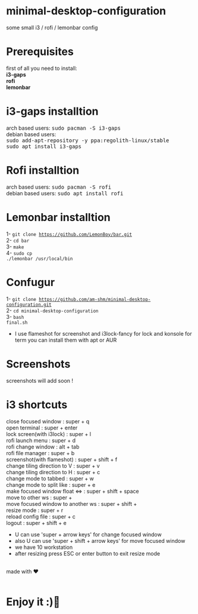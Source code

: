 # minimal-desktop-configuration
some small i3 / rofi / lemonbar config

# Prerequisites
first of all you need to install:<br>
    <b>i3-gaps</b><br>
    <b>rofi</b><br>
    <b>lemonbar</b><br>

# i3-gaps installtion
arch based users: <tt>sudo pacman -S i3-gaps</tt><br>
debian based users: <br>
<tt>sudo add-apt-repository -y ppa:regolith-linux/stable</tt><br>
<tt>sudo apt install i3-gaps</tt><br>

# Rofi installtion
arch based users: <tt>sudo pacman -S rofi</tt><br>
debian based users: <tt>sudo apt install rofi</tt><br>

# Lemonbar installtion
1- <code>git clone https://github.com/LemonBoy/bar.git</code><br>
2- <code>cd bar</code><br>
3- <code>make</code><br>
4- <code>sudo cp ./lemonbar /usr/local/bin</code><br>

# Confugur
1- <code>git clone https://github.com/am-shm/minimal-desktop-configuration.git</code><br>
2- <code>cd minimal-desktop-configuration</code><br>
3- <code>bash final.sh</code><br>

* I use flameshot for screenshot and i3lock-fancy for lock and konsole for term you can install them with apt or AUR<br>

# Screenshots
screenshots will add soon !

# i3 shortcuts
close focused window : super + q<br>
open terminal : super + enter<br>
lock screen(with i3lock) : super + l<br>
rofi launch menu : super + d<br>
rofi change window : alt + tab<br>
rofi file manager : super + b<br>
screenshot(with flameshot) : super + shift + f<br>
change tiling direction to V : super + v<br>
change tiling direction to H : super + c<br>
change mode to tabbed : super + w<br>
change mode to split like : super + e<br>
make focused window float <=> : super + shift + space<br>
move to other ws : super + <number of ws><br>
move focused window to another ws : super + shift + <number of ws><br>
resize mode : super + r<br>
reload config file : super + c<br>
logout : super + shift + e<br>
* U can use 'super + arrow keys' for change focused window<br>
* also U can use 'super + shift + arrow keys' for move focused window<br>
* we have 10 workstation<br>
* after resizing press ESC or enter button to exit resize mode<br>
<br>
made with ❤️<br>
<br>
<h1>Enjoy it :)🍬</h1>

